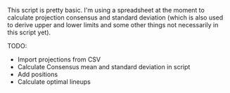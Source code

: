 This script is pretty basic. I'm using a spreadsheet at the moment to
calculate projection consensus and standard deviation (which is also
used to derive upper and lower limits and some other things not
necessarily in this script yet).

TODO:

- Import projections from CSV
- Calculate Consensus mean and standard deviation in script
- Add positions
- Calculate optimal lineups
